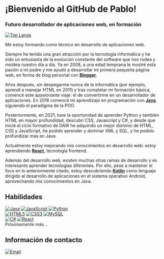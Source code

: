 # ¡Bienvenido al GitHub de Pablo!
### Futuro desarrollador de aplicaciones web, en formación

[![Top Langs](https://github-readme-stats.vercel.app/api/top-langs/?username=pgpablodev&theme=tokyonight&layout=extend)](https://github.com/pgpablodev)

Me estoy formando como técnico en desarrollo de aplicaciones web.

Siempre he tenido una gran atracción por la tecnología informática y he sido un entusiasta de la evolución constante del software que nos rodea y moldea nuestro día a día. Ya en 2008, a una edad temprana le mostré esta pasión a mi padre y me ayudó a desarrollar mi primera pequeña página web, en forma de blog personal con [**Blogger**](https://www.blogger.com/).

Años después, sin despegarme nunca de la informática (por ejemplo, aprendí a manejar HTML en 2011) y tras completar mi formación básica, comencé este apasionante viaje: el de convertirme en un desarrollador de aplicaciones. En 2018 comencé mi aprendizaje en programación con [**Java**](https://www.java.com/es/), siguiendo el paradigma de la POO.

Posteriormente, en 2021, tuve la oportunidad de aprender Python y también HTML en mayor profundidad, descubrí CSS, Javascript y C#, y desde que inicié el ciclo formativo de DAW he adquirido un mejor dominio de HTML, CSS y JavaScript, he podido aprender y dominar XML y SQL, y he podido profundizar más en Java.

Actualmente estoy mejorando mis conocimientos en desarrollo web: estoy aprendiendo [**React**](https://reactjs.org/), tecnología frontend.

Además del desarrollo web, existen muchas otras ramas de desarrollo y es interesante aprender tecnologías diferentes. Por ello, pese a mantener el foco en lo anteriormente citado, estoy descubriendo [**Kotlin**](https://kotlinlang.org/) como lenguaje dirigido al desarrollo de aplicaciones en el sistema operativo Android, aprovechando mis conocimientos en Java.

## Habilidades
[![Java](https://i.ibb.co/VNW1v4D/java.png)]()
[![JavaScript](https://img.shields.io/badge/JavaScript-FECC00?style=for-the-badge&logo=javascript&logoColor=white&labelColor=101010)]()
[![Python](https://img.shields.io/badge/Python-7ED321?style=for-the-badge&logo=python&logoColor=white&labelColor=101010)]()
</br>
[![HTML5](https://img.shields.io/badge/HTML-E34F26?style=for-the-badge&logo=html5&logoColor=white&labelColor=101010)]()
[![CSS3](https://img.shields.io/badge/CSS3-1572B6?style=for-the-badge&logo=css3&logoColor=white&labelColor=101010)]()
[![MySQL](https://img.shields.io/badge/MySQL-4479A1?style=for-the-badge&logo=mysql&logoColor=white&labelColor=101010)]()
</br>
[![C#](https://img.shields.io/badge/CSHARP-4479A1?style=for-the-badge&logo=sharp&logoColor=white&labelColor=101010)]()
[![React](https://img.shields.io/badge/REACT-5ED4F4?style=for-the-badge&logo=react&logoColor=white&labelColor=101010)]()
</br>
Próximamente más...

## Información de contacto

[![Email](https://img.shields.io/badge/povarg.pablo@gmail.com-contacta_conmigo-D14836?style=for-the-badge&logo=gmail&logoColor=white&labelColor=101010)](mailto:povarg.pablo@gmail.com)

